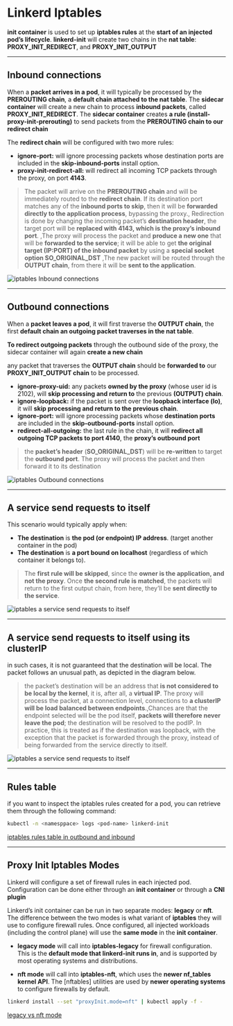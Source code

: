 # Linkerd Iptables

**init container** is used to set up **iptables rules** at the **start of an injected pod’s lifecycle**.
**linkerd-init** will create two chains in the **nat table**: **PROXY_INIT_REDIRECT**, and **PROXY_INIT_OUTPUT**

---------------------------------------------------------------------------------------------------

## Inbound connections

When a **packet arrives in a pod**, it will typically be processed by the **PREROUTING chain**, a **default chain attached to the nat table**.
The **sidecar container** will create a new chain to process **inbound packets**, called **PROXY_INIT_REDIRECT**.
The **sidecar container** creates **a rule (install-proxy-init-prerouting)** to send packets from the **PREROUTING chain to our redirect chain**

The **redirect chain** will be configured with two more rules:

* **ignore-port:** will ignore processing packets whose destination ports are included in the **skip-inbound-ports** install option.
* **proxy-init-redirect-all:** will redirect all incoming TCP packets through the proxy, on port **4143**.

> The packet will arrive on the **PREROUTING chain** and will be immediately routed to the **redirect chain**. If its destination port matches any of the **inbound ports to skip**, then it will be **forwarded directly to the application process**, bypassing the proxy., Redirection is done by changing the incoming packet’s **destination header**, the target port will be **replaced with 4143, which is the proxy’s inbound port**. ,The proxy will process the packet and **produce a new one** that will be **forwarded to the service**; it will be able to get **the original target (IP:PORT) of the inbound packet** by using a **special socket option SO_ORIGINAL_DST** ,The new packet will be routed through the **OUTPUT chain**, from there it will be **sent to the application**.

![iptables Inbound connections](./images/iptables-Inbound-connections.png)

---------------------------------------------------------------------------------------------------

## Outbound connections

When a **packet leaves a pod**, it will first traverse the **OUTPUT chain**, the first **default chain an outgoing packet traverses in the nat table**.

**To redirect outgoing packets** through the outbound side of the proxy, the sidecar container will again **create a new chain**

any packet that traverses the **OUTPUT chain** should be **forwarded to** our **PROXY_INIT_OUTPUT chain** to be processed.

* **ignore-proxy-uid:** any packets **owned by the proxy** (whose user id is 2102), will **skip processing and return to** the previous **(OUTPUT) chain**.
* **ignore-loopback:** if the packet is sent over the **loopback interface (lo)**, it will **skip processing and return to the previous chain**.
* **ignore-port:** will ignore processing packets whose **destination ports** are included in the **skip-outbound-ports** install option.
* **redirect-all-outgoing:** the last rule in the chain, it will **redirect all outgoing TCP packets to port 4140**, the **proxy’s outbound port**

> the **packet’s header** (**SO_ORIGINAL_DST**) will be **re-written** to target the **outbound port**. The proxy will process the packet and then forward it to its destination

![iptables Outbound connections](./images/iptables-outbound-connections.png)

---------------------------------------------------------------------------------------------------

## A service send requests to itself

This scenario would typically apply when:

* **The destination** is **the pod (or endpoint) IP address**. (target another container in the pod)
* **The destination** is **a port bound on localhost** (regardless of which container it belongs to).

> The **first rule will be skipped**, since the **owner is the application, and not the proxy**. Once **the second rule is matched**, the packets will return to the first output chain, from here, they’ll be **sent directly to the service**.

![iptables a service send requests to itself](./images/iptables-itself.png)

---------------------------------------------------------------------------------------------------

## A service send requests to itself using its clusterIP

in such cases, it is not guaranteed that the destination will be local. The packet follows an unusual path, as depicted in the diagram below.

> the packet’s destination will be an address that **is not considered to be local by the kernel**, it is, after all, a **virtual IP**. The proxy will process the packet, at a connection level, connections to **a clusterIP will be load balanced between endpoints**.,Chances are that the endpoint selected will be the pod itself, **packets will therefore never leave the pod**; the destination will be resolved to the podIP. In practice, this is treated as if the destination was loopback, with the exception that the packet is forwarded through the proxy, instead of being forwarded from the service directly to itself.

![iptables a service send requests to itself](./images/iptables-itself-clusterIP.png)

---------------------------------------------------------------------------------------------------

## Rules table

if you want to inspect the iptables rules created for a pod, you can retrieve them through the following command:

```bash
kubectl -n <namesppace> logs <pod-name> linkerd-init
```
[iptables rules table in outbound and inbound](https://linkerd.io/2.12/reference/iptables/#rules-table)

---------------------------------------------------------------------------------------------------

## Proxy Init Iptables Modes

Linkerd will configure a set of firewall rules in each injected pod. 
Configuration can be done either through an **init container** or through a **CNI plugin**

Linkerd’s init container can be run in two separate modes: **legacy** or **nft**. 
The difference between the two modes is what variant of **iptables** they will use to configure firewall rules.
Once configured, all injected workloads (including the control plane) will use the **same mode** in the **init container**.


* **legacy mode** will call into **iptables-legacy** for firewall configuration. 
    This is the **default mode that linkerd-init runs in**, and is supported by most operating systems and distributions.

* **nft mode** will call into **iptables-nft**, which uses the **newer nf_tables kernel API**.
    The [nftables] utilities are used by **newer operating systems** to configure firewalls by default.

```bash
linkerd install --set "proxyInit.mode=nft" | kubectl apply -f -
```

[legacy vs nft mode](https://developers.redhat.com/blog/2020/08/18/iptables-the-two-variants-and-their-relationship-with-nftables#)